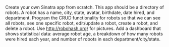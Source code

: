 Create your own Sinatra app from scratch. This app should be a directory of robots. A robot has a name, city, state, avatar, birthdate, date hired, and department. Program the CRUD functionality for robots so that we can see all robots, see one specific robot, edit/update a robot, create a robot, and delete a robot. Use http://robohash.org/ for pictures. Add a dashboard that shows statistical data: average robot age, a breakdown of how many robots were hired each year, and number of robots in each department/city/state.
